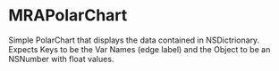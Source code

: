 MRAPolarChart
=============
Simple PolarChart that displays the data contained in NSDictrionary. Expects Keys to be the Var Names (edge label) and the Object to be an NSNumber with float values.
